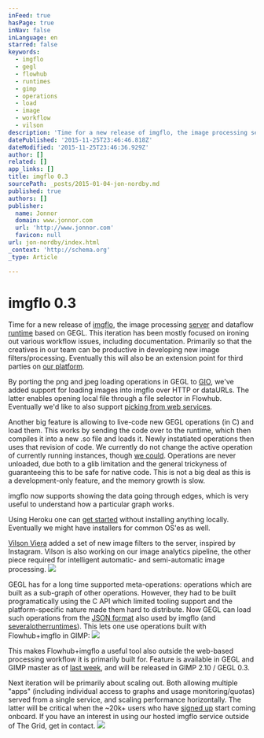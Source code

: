 ```yaml
---
inFeed: true
hasPage: true
inNav: false
inLanguage: en
starred: false
keywords:
  - imgflo
  - gegl
  - flowhub
  - runtimes
  - gimp
  - operations
  - load
  - image
  - workflow
  - vilson
description: 'Time for a new release of imgflo, the image processing server and dataflow runtime based on GEGL. This iteration has been mostly focused on ironing out various workflow issues, including documentation. Primarily so that the creatives in our team can be productive in developing new image filters/processing.'
datePublished: '2015-11-25T23:46:46.818Z'
dateModified: '2015-11-25T23:46:36.929Z'
author: []
related: []
app_links: []
title: imgflo 0.3
sourcePath: _posts/2015-01-04-jon-nordby.md
published: true
authors: []
publisher:
  name: Jonnor
  domain: www.jonnor.com
  url: 'http://www.jonnor.com'
  favicon: null
url: jon-nordby/index.html
_context: 'http://schema.org'
_type: Article

---
```

# imgflo 0.3

Time for a new release of [imgflo][0], the image processing [server][1] and dataflow [runtime][2] based on GEGL. This iteration has been mostly focused on ironing out various workflow issues, including documentation. Primarily so that the creatives in our team can be productive in developing new image filters/processing. Eventually this will also be an extension point for third parties on [our platform][3].

By porting the png and jpeg loading operations in GEGL to [GIO][4], we've added support for loading images into imgflo over HTTP or dataURLs. The latter enables opening local file through a file selector in Flowhub. Eventually we'd like to also support [picking from web services][5].

Another big feature is allowing to live-code new GEGL operations (in C) and load them. This works by sending the code over to the runtime, which then compiles it into a new .so file and loads it. Newly instatiated operations then uses that revision of code. We currently do not change the active operation of currently running instances, though [we could][6]. Operations are never unloaded, due both to a glib limitation and the general trickyness of guaranteeing this to be safe for native code. This is not a big deal as this is a development-only feature, and the memory growth is slow.

imgflo now supports showing the data going through edges, which is very useful to understand how a particular graph works.

Using Heroku one can [get started][7] without installing anything locally. Eventually we might have installers for common OS'es as well.

[Vilson Viera][8] added a set of new image filters to the server, inspired by Instagram. Vilson is also working on our image analytics pipeline, the other piece required for intelligent automatic- and semi-automatic image processing.
[![](http://www.jonnor.com/wp/files/imgflo-instagram-filters-258x300.jpg)][9]

GEGL has for a long time supported meta-operations: operations which are built as a sub-graph of other operations. However, they had to be built programatically using the C API which limited tooling support and the platform-specific nature made them hard to distribute. Now GEGL can load such operations from the [JSON format][10] also used by imgflo (and [several][11][other][12][runtimes][13]). This lets one use operations built with Flowhub+imgflo in GIMP:
[![](http://www.jonnor.com/wp/files/imgflo-gimp-anim-640.gif)][14]

This makes Flowhub+imgflo a useful tool also outside the web-based processing workflow it is primarily built for. Feature is available in GEGL and GIMP master as of [last week][15], and will be released in GIMP 2.10 / GEGL 0.3\.

Next iteration will be primarily about scaling out. Both allowing multiple "apps" (including individual access to graphs and usage monitoring/quotas) served from a single service, and scaling performance horizontally. The latter will be critical when the ~20k+ users who have [signed up][16] start coming onboard. If you have an interest in using our hosted imgflo service outside of The Grid, get in contact.
[![](http://www.jonnor.com/wp/wp-content/plugins/flattr/img/flattr-badge-large.png)][17]

[0]: http://imgflo.org/
[1]: http://github.com/jonnor/imgflo-server
[2]: http://github.com/jonnor/imgflo
[3]: https://thegrid.io/
[4]: https://developer.gnome.org/gio/stable/
[5]: https://github.com/jonnor/imgflo/issues/28
[6]: https://github.com/jonnor/imgflo/issues/82
[7]: http://docs.flowhub.io/getting-started-imgflo/
[8]: http://automata.cc/
[9]: http://www.jonnor.com/wp/files/imgflo-instagram-filters.jpg
[10]: http://noflojs.org/documentation/json/
[11]: http://noflojs.org/
[12]: https://github.com/jonnor/javafbp-runtime
[13]: http://microflo.org/
[14]: http://www.jonnor.com/wp/files/imgflo-gimp-anim-640.gif
[15]: https://git.gnome.org/browse/gegl/commit/?id=564f45bad76eb0f888e628ea70345912dd68cbbb
[16]: http://thegrid.io/
[17]: http://www.jonnor.com/wp/?flattrss_redirect&id=798&md5=9145cdc5f635e57c69ccbd8f2096ed61